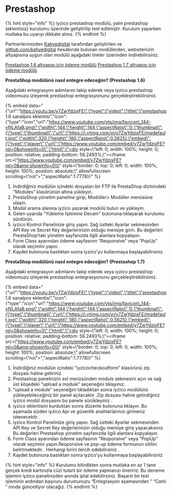 # Prestashop

{% hint style="info" %}
iyzico prestashop modülü, yalın prestashop \(eklentisiz\) kurulumu üzerinde geliştirilip test edilmiştir. Kurulum yaparken mutlaka bu uyarıyı dikkate alınız.
{% endhint %}

Partnerlerimizden [Kahvedigital](http://kahvedigital.com/) tarafından geliştirilen ve [github.com/kahvedigital](https://github.com/kahvedigital) hesabında bulunan modüllerden, websitenizin altyapısına uygun olan modülü aşağıdaki linkler üzerinden indirebilirsiniz.

​[Prestashop 1.6 altyapısı için ödeme modülü](https://github.com/kahvedigital/iyzico-prestashop/archive/master.zip) [Prestashop 1.7 altyapısı için ödeme modülü](https://github.com/kahvedigital/iyzico-prestashop1.7/archive/master.zip)​

**PrestaShop modülünü nasıl entegre edeceğim? \(Prestashop 1.6\)**

Aşağıdaki entegrasyon adımlarını takip ederek veya iyzico prestashop videomuzu izleyerek prestashop entegrasyonunu gerçekleştirebilirsiniz.​

{% embed data="{\"url\":\"https://youtu.be/y7ZwYdzixFE\",\"type\":\"video\",\"title\":\"prestashop 1.6 sanalpos eklentisi\",\"icon\":{\"type\":\"icon\",\"url\":\"https://www.youtube.com/yts/img/favicon\_144-vfliLAfaB.png\",\"width\":144,\"height\":144,\"aspectRatio\":1},\"thumbnail\":{\"type\":\"thumbnail\",\"url\":\"https://i.ytimg.com/vi/y7ZwYdzixFE/mqdefault.jpg\",\"width\":320,\"height\":180,\"aspectRatio\":0.5625},\"embed\":{\"type\":\"player\",\"url\":\"https://www.youtube.com/embed/y7ZwYdzixFE?rel=0&showinfo=0\",\"html\":\"<div style=\\\"left: 0; width: 100%; height: 0; position: relative; padding-bottom: 56.2493%;\\\"><iframe src=\\\"https://www.youtube.com/embed/y7ZwYdzixFE?rel=0&amp;showinfo=0\\\" style=\\\"border: 0; top: 0; left: 0; width: 100%; height: 100%; position: absolute;\\\" allowfullscreen scrolling=\\\"no\\\"></iframe></div>\",\"aspectRatio\":1.7778}}" %}

1. İndirdiğiniz modülün içindeki dosyaları bir FTP ile PrestaShop dizinindeki "Modules" klasörünün altına yükleyin.
2. PrestaShop yönetim paneline girip, Modüller&gt; Modüller menüsüne ulaşın.
3. Modül arama alanına iyzico yazarak modülü bulun ve yükleyin.
4. Gelen uyarıda "Yükleme İşlemine Devam" butonuna tıklayarak kurulumu sürdürün.
5. iyzico Kontrol Panelinize giriş yapın. Sağ üstteki Ayarlar sekmesinden API Key ve Secret Key değerlerinizin olduğu menüye girin. Bu değerleri PrestaShop’taki yönetim sayfanızda ilgili alanlara kopyalayın.
6. Form Class ayarından ödeme sayfasının “Responsive” veya “PopUp” olarak seçimini yapın.
7. Kaydet butonuna bastıktan sonra iyzico'yu kullanmaya başlayabilirsiniz.

**PrestaShop modülünü nasıl entegre edeceğim? \(Prestashop 1.7\)**

Aşağıdaki entegrasyon adımlarını takip ederek veya iyzico prestashop videomuzu izleyerek prestashop entegrasyonunu gerçekleştirebilirsiniz.​

{% embed data="{\"url\":\"https://youtu.be/y7ZwYdzixFE\",\"type\":\"video\",\"title\":\"prestashop 1.6 sanalpos eklentisi\",\"icon\":{\"type\":\"icon\",\"url\":\"https://www.youtube.com/yts/img/favicon\_144-vfliLAfaB.png\",\"width\":144,\"height\":144,\"aspectRatio\":1},\"thumbnail\":{\"type\":\"thumbnail\",\"url\":\"https://i.ytimg.com/vi/y7ZwYdzixFE/mqdefault.jpg\",\"width\":320,\"height\":180,\"aspectRatio\":0.5625},\"embed\":{\"type\":\"player\",\"url\":\"https://www.youtube.com/embed/y7ZwYdzixFE?rel=0&showinfo=0\",\"html\":\"<div style=\\\"left: 0; width: 100%; height: 0; position: relative; padding-bottom: 56.2493%;\\\"><iframe src=\\\"https://www.youtube.com/embed/y7ZwYdzixFE?rel=0&amp;showinfo=0\\\" style=\\\"border: 0; top: 0; left: 0; width: 100%; height: 100%; position: absolute;\\\" allowfullscreen scrolling=\\\"no\\\"></iframe></div>\",\"aspectRatio\":1.7778}}" %}

1. İndirdiğiniz modülün içindeki “iyzicocheckoutform” klasörünü zip dosyası haline getiriniz
2. Prestashop panelinizin sol menüsünden moduls sekmesini açın ve sağ üst köşedeki “upload a module” seçeneğini tıklayınız.
3. “upload a module” seçeneğini tıkladıktan sonra iyzico modülünü yükleyebileceğiniz bir panel açılacaktır .Zip dosyası haline getirdiğiniz iyzico modül dosyasını bu panele sürükleyiniz .
4. iyzico eklentisini kurduktan sonra düzenle butonuna tıklayın. Bu aşamada sizden iyzico Api ve güvenlik anahtarlarınızı girmeniz istenecektir .
5. iyzico Kontrol Panelinize giriş yapın. Sağ üstteki Ayarlar sekmesinden API Key ve Secret Key değerlerinizin olduğu menüye giriş yapacaksınız. Bu değerleri Prestashop yönetim sayfanızda ilgili alanlara kopyalayın.
6. Form Class ayarından ödeme sayfasının "Responsive" veya "PopUp" olarak seçimini yapın.Responsive ve pop-up ödeme formunun sitilini belirtmektedir . Herhangi birini tercih edebilirsiniz .
7. Kaydet butonuna bastıktan sonra iyzico'yu kullanmaya başlayabilirsiniz

{% hint style="info" %}
Kurulumu bitirdikten sonra mutlaka en az 1 tane gerçek kredi kartınızla cüzi tutarlı bir ödeme yapmanızı öneririz. Bu deneme işlemini iyzico panelinizden anında iptal edebilirsiniz. Başarılı bir test işleminin ardından başvuru durumunuzu “Entegrasyon aşamasından ” “Canlı ” moda güncelliyor olacağız.
{% endhint %}

